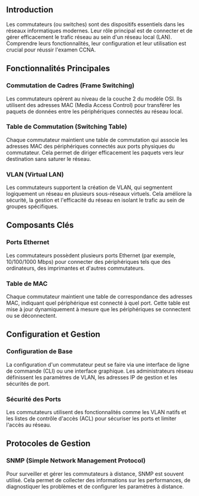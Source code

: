 ## Introduction

Les commutateurs (ou switches) sont des dispositifs essentiels dans les réseaux informatiques modernes. Leur rôle principal est de connecter et de gérer efficacement le trafic réseau au sein d'un réseau local (LAN). Comprendre leurs fonctionnalités, leur configuration et leur utilisation est crucial pour réussir l'examen CCNA.

## Fonctionnalités Principales

### Commutation de Cadres (Frame Switching)

Les commutateurs opèrent au niveau de la couche 2 du modèle OSI. Ils utilisent des adresses MAC (Media Access Control) pour transférer les paquets de données entre les périphériques connectés au réseau local.

### Table de Commutation (Switching Table)

Chaque commutateur maintient une table de commutation qui associe les adresses MAC des périphériques connectés aux ports physiques du commutateur. Cela permet de diriger efficacement les paquets vers leur destination sans saturer le réseau.

### VLAN (Virtual LAN)

Les commutateurs supportent la création de VLAN, qui segmentent logiquement un réseau en plusieurs sous-réseaux virtuels. Cela améliore la sécurité, la gestion et l'efficacité du réseau en isolant le trafic au sein de groupes spécifiques.

## Composants Clés

### Ports Ethernet

Les commutateurs possèdent plusieurs ports Ethernet (par exemple, 10/100/1000 Mbps) pour connecter des périphériques tels que des ordinateurs, des imprimantes et d'autres commutateurs.

### Table de MAC

Chaque commutateur maintient une table de correspondance des adresses MAC, indiquant quel périphérique est connecté à quel port. Cette table est mise à jour dynamiquement à mesure que les périphériques se connectent ou se déconnectent.

## Configuration et Gestion

### Configuration de Base

La configuration d'un commutateur peut se faire via une interface de ligne de commande (CLI) ou une interface graphique. Les administrateurs réseau définissent les paramètres de VLAN, les adresses IP de gestion et les sécurités de port.

### Sécurité des Ports

Les commutateurs utilisent des fonctionnalités comme les VLAN natifs et les listes de contrôle d'accès (ACL) pour sécuriser les ports et limiter l'accès au réseau.

## Protocoles de Gestion

### SNMP (Simple Network Management Protocol)

Pour surveiller et gérer les commutateurs à distance, SNMP est souvent utilisé. Cela permet de collecter des informations sur les performances, de diagnostiquer les problèmes et de configurer les paramètres à distance.

